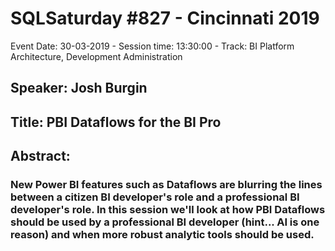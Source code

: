 # SQLSaturday #827 - Cincinnati 2019
Event Date: 30-03-2019 - Session time: 13:30:00 - Track: BI Platform Architecture, Development  Administration
## Speaker: Josh Burgin
## Title: PBI Dataflows for the BI Pro
## Abstract:
### New Power BI features such as Dataflows are blurring the lines between a citizen BI developer's role and a professional BI developer's role.  In this session we'll look at how PBI Dataflows should be used by a professional BI developer (hint... AI is one reason) and when more robust analytic tools should be used.
